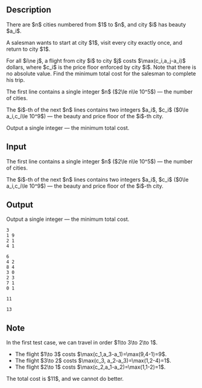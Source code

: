 ## Description

<div><p>There are $n$ cities numbered from $1$ to $n$, and city $i$ has beauty $a_i$.</p><p>A salesman wants to start at city $1$, visit every city exactly once, and return to city $1$.</p><p>For all $i\ne j$, a flight from city $i$ to city $j$ costs $\max(c_i,a_j-a_i)$ dollars, where $c_i$ is the price floor enforced by city $i$. Note that there is no absolute value. Find the minimum total cost for the salesman to complete his trip.</p></div><div class="input-specification"><p>The first line contains a single integer $n$ ($2\le n\le 10^5$) — the number of cities.</p><p>The $i$-th of the next $n$ lines contains two integers $a_i$, $c_i$ ($0\le a_i,c_i\le 10^9$) — the beauty and price floor of the $i$-th city.</p></div><div class="output-specification"><p>Output a single integer — the minimum total cost.</p></div>

## Input

<p>The first line contains a single integer $n$ ($2\le n\le 10^5$) — the number of cities.</p><p>The $i$-th of the next $n$ lines contains two integers $a_i$, $c_i$ ($0\le a_i,c_i\le 10^9$) — the beauty and price floor of the $i$-th city.</p>

## Output

<p>Output a single integer — the minimum total cost.</p>





```input1
3
1 9
2 1
4 1
```




```input2
6
4 2
8 4
3 0
2 3
7 1
0 1
```




```output1
11
```




```output2
13
```



## Note

<p>In the first test case, we can travel in order $1\to 3\to 2\to 1$. </p><ul> <li> The flight $1\to 3$ costs $\max(c_1,a_3-a_1)=\max(9,4-1)=9$. </li><li> The flight $3\to 2$ costs $\max(c_3, a_2-a_3)=\max(1,2-4)=1$. </li><li> The flight $2\to 1$ costs $\max(c_2,a_1-a_2)=\max(1,1-2)=1$. </li></ul><p>The total cost is $11$, and we cannot do better.</p>
